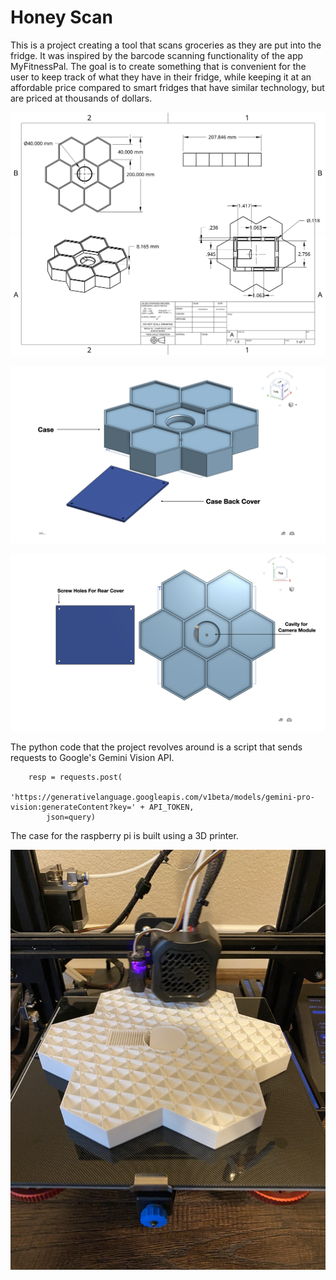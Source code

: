 # Honey Scan

This is a project creating a tool that scans groceries as they are put into the fridge.
It was inspired by the barcode scanning functionality of the app MyFitnessPal. The goal is to create something
that is convenient for the user to keep track of what they have in their fridge, while keeping it at an affordable price
compared to smart fridges that have similar technology, but are priced at thousands of dollars.


![Drawing](images/Drawing.png)



![image 1](images/modelAngle.jpeg)


![image 2](images/modelTopDown.jpeg)


The python code that the project revolves around is a script that sends requests to 
Google's Gemini Vision API. 

```commandline
    resp = requests.post(
        'https://generativelanguage.googleapis.com/v1beta/models/gemini-pro-vision:generateContent?key=' + API_TOKEN,
        json=query)
```


The case for the raspberry pi is built using a 3D printer. 

![3dPrint](images/3dprint.jpeg)
